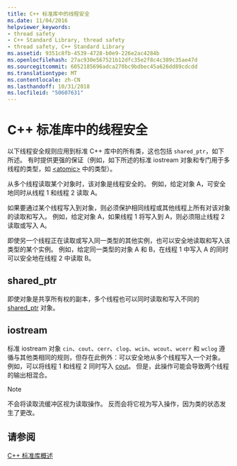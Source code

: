 ```yaml
---
title: C++ 标准库中的线程安全
ms.date: 11/04/2016
helpviewer_keywords:
- thread safety
- C++ Standard Library, thread safety
- thread safety, C++ Standard Library
ms.assetid: 9351c8fb-4539-4728-b0e9-226e2ac4284b
ms.openlocfilehash: 27ac930e567521b12dfc35e2f8c4c389c35ae47d
ms.sourcegitcommit: 6052185696adca270bc9bdbec45a626dd89cdcdd
ms.translationtype: MT
ms.contentlocale: zh-CN
ms.lasthandoff: 10/31/2018
ms.locfileid: "50607631"
---
```

# <a name="thread-safety-in-the-c-standard-library"></a>C++ 标准库中的线程安全

以下线程安全规则应用到标准 C++ 库中的所有类，这也包括 `shared_ptr`，如下所述。  有时提供更强的保证（例如，如下所述的标准 iostream 对象和专门用于多线程的类型，如 [\<atomic>](../standard-library/atomic.md) 中的类型）。

从多个线程读取某个对象时，该对象是线程安全的。 例如，给定对象 A，可安全地同时从线程 1 和线程 2 读取 A。

如果要通过某个线程写入到对象，则必须保护相同线程或其他线程上所有对该对象的读取和写入。 例如，给定对象 A，如果线程 1 将写入到 A，则必须阻止线程 2 读取或写入 A。

即使另一个线程正在读取或写入同一类型的其他实例，也可以安全地读取和写入该类型的某个实例。 例如，给定同一类型的对象 A 和 B，在线程 1 中写入 A 的同时可以安全地在线程 2 中读取 B。

## <a name="sharedptr"></a>shared_ptr

即使对象是共享所有权的副本，多个线程也可以同时读取和写入不同的 [shared_ptr](../standard-library/shared-ptr-class.md) 对象。

## <a name="iostream"></a>iostream

标准 iostream 对象 `cin`、`cout`、`cerr`、`clog`、`wcin`、`wcout`、`wcerr` 和 `wclog` 遵循与其他类相同的规则，但存在此例外：可以安全地从多个线程写入一个对象。 例如，可以将线程 1 和线程 2 同时写入 [cout](../standard-library/iostream.md#cout)。 但是，此操作可能会导致两个线程的输出相混合。

> [!NOTE]
> 不会将读取流缓冲区视为读取操作。 反而会将它视为写入操作，因为类的状态发生了更改。

## <a name="see-also"></a>请参阅

[C++ 标准库概述](../standard-library/cpp-standard-library-overview.md)<br/>
